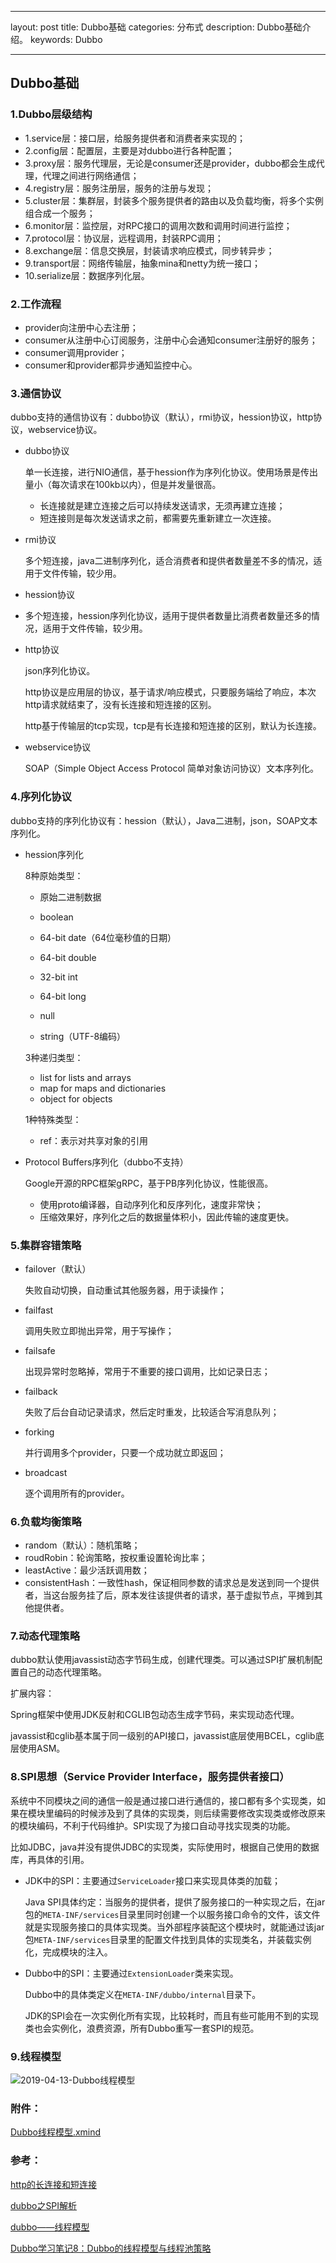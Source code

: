 ﻿---

layout: post
title: Dubbo基础
categories: 分布式
description: Dubbo基础介绍。
keywords: Dubbo

---

## Dubbo基础

### 1.Dubbo层级结构

- 1.service层：接口层，给服务提供者和消费者来实现的；
- 2.config层：配置层，主要是对dubbo进行各种配置；
- 3.proxy层：服务代理层，无论是consumer还是provider，dubbo都会生成代理，代理之间进行网络通信；
- 4.registry层：服务注册层，服务的注册与发现；
- 5.cluster层：集群层，封装多个服务提供者的路由以及负载均衡，将多个实例组合成一个服务；
- 6.monitor层：监控层，对RPC接口的调用次数和调用时间进行监控；
- 7.protocol层：协议层，远程调用，封装RPC调用；
- 8.exchange层：信息交换层，封装请求响应模式，同步转异步；
- 9.transport层：网络传输层，抽象mina和netty为统一接口；
- 10.serialize层：数据序列化层。

### 2.工作流程

- provider向注册中心去注册；
- consumer从注册中心订阅服务，注册中心会通知consumer注册好的服务；
- consumer调用provider；
- consumer和provider都异步通知监控中心。

### 3.通信协议

dubbo支持的通信协议有：dubbo协议（默认），rmi协议，hession协议，http协议，webservice协议。

- dubbo协议

  单一长连接，进行NIO通信，基于hession作为序列化协议。使用场景是传出量小（每次请求在100kb以内），但是并发量很高。

  - 长连接就是建立连接之后可以持续发送请求，无须再建立连接；
  - 短连接则是每次发送请求之前，都需要先重新建立一次连接。

- rmi协议

  多个短连接，java二进制序列化，适合消费者和提供者数量差不多的情况，适用于文件传输，较少用。

- hession协议

- 多个短连接，hession序列化协议，适用于提供者数量比消费者数量还多的情况，适用于文件传输，较少用。

- http协议

  json序列化协议。

  http协议是应用层的协议，基于请求/响应模式，只要服务端给了响应，本次http请求就结束了，没有长连接和短连接的区别。

  http基于传输层的tcp实现，tcp是有长连接和短连接的区别，默认为长连接。

- webservice协议

  SOAP（Simple Object Access Protocol 简单对象访问协议）文本序列化。

### 4.序列化协议

dubbo支持的序列化协议有：hession（默认），Java二进制，json，SOAP文本序列化。

- hession序列化

  8种原始类型：

  - 原始二进制数据

  - boolean
  - 64-bit date（64位毫秒值的日期）
  - 64-bit double
  - 32-bit int
  - 64-bit long
  - null
  - string（UTF-8编码）

  3种递归类型：

  - list for lists and arrays
  - map for maps and dictionaries
  - object for objects

  1种特殊类型：

  - ref：表示对共享对象的引用

- Protocol Buffers序列化（dubbo不支持）

  Google开源的RPC框架gRPC，基于PB序列化协议，性能很高。

  - 使用proto编译器，自动序列化和反序列化，速度非常快；
  - 压缩效果好，序列化之后的数据量体积小，因此传输的速度更快。

### 5.集群容错策略

- failover（默认）

  失败自动切换，自动重试其他服务器，用于读操作；

- failfast

  调用失败立即抛出异常，用于写操作；

- failsafe

  出现异常时忽略掉，常用于不重要的接口调用，比如记录日志；

- failback

  失败了后台自动记录请求，然后定时重发，比较适合写消息队列；

- forking

  并行调用多个provider，只要一个成功就立即返回；

- broadcast

  逐个调用所有的provider。

### 6.负载均衡策略

- random（默认）：随机策略；
- roudRobin：轮询策略，按权重设置轮询比率；
- leastActive：最少活跃调用数；
- consistentHash：一致性hash，保证相同参数的请求总是发送到同一个提供者，当这台服务挂了后，原本发往该提供者的请求，基于虚拟节点，平摊到其他提供者。

### 7.动态代理策略

dubbo默认使用javassist动态字节码生成，创建代理类。可以通过SPI扩展机制配置自己的动态代理策略。

扩展内容：

Spring框架中使用JDK反射和CGLIB包动态生成字节码，来实现动态代理。

javassist和cglib基本属于同一级别的API接口，javassist底层使用BCEL，cglib底层使用ASM。

### 8.SPI思想（Service Provider Interface，服务提供者接口）

系统中不同模块之间的通信一般是通过接口进行通信的，接口都有多个实现类，如果在模块里编码的时候涉及到了具体的实现类，则后续需要修改实现类或修改原来的模块编码，不利于代码维护。SPI实现了为接口自动寻找实现类的功能。

比如JDBC，java并没有提供JDBC的实现类，实际使用时，根据自己使用的数据库，再具体的引用。

- JDK中的SPI：主要通过`ServiceLoader`接口来实现具体类的加载；

  Java SPI具体约定：当服务的提供者，提供了服务接口的一种实现之后，在jar包的`META-INF/services`目录里同时创建一个以服务接口命令的文件，该文件就是实现服务接口的具体实现类。当外部程序装配这个模块时，就能通过该jar包`META-INF/services`目录里的配置文件找到具体的实现类名，并装载实例化，完成模块的注入。

- Dubbo中的SPI：主要通过`ExtensionLoader`类来实现。

  Dubbo中的具体类定义在`META-INF/dubbo/internal`目录下。

  JDK的SPI会在一次实例化所有实现，比较耗时，而且有些可能用不到的实现类也会实例化，浪费资源，所有Dubbo重写一套SPI的规范。

### 9.线程模型

![2019-04-13-Dubbo线程模型]({{site.url}}/images/2019-04-13-Dubbo线程模型.png)

### 附件：

[Dubbo线程模型.xmind](https://github.com/foolish1024/foolish1024.github.io/blob/master/attachments/2019-04-13-Dubbo%E7%BA%BF%E7%A8%8B%E6%A8%A1%E5%9E%8B.xmind)

### 参考：

[http的长连接和短连接](https://www.jianshu.com/p/3fc3646fad80)

[dubbo之SPI解析](https://blog.csdn.net/qiangcai/article/details/77750541)

[dubbo——线程模型](<https://blog.csdn.net/wanbf123/article/details/80768029>)

[Dubbo学习笔记8：Dubbo的线程模型与线程池策略](https://www.cnblogs.com/xhj123/p/9095278.html)